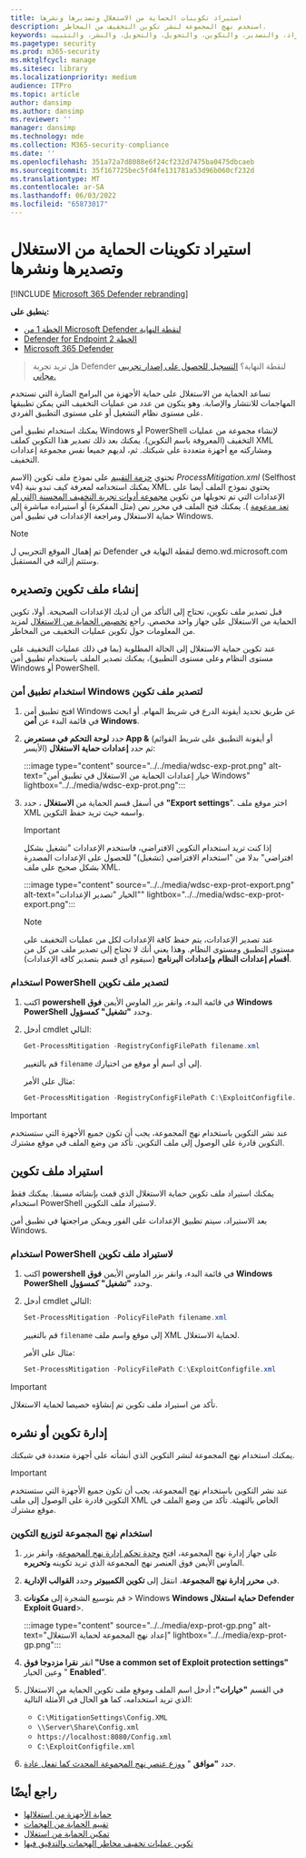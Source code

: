 ```yaml
---
title: استيراد تكوينات الحماية من الاستغلال وتصديرها ونشرها
description: استخدم نهج المجموعة لنشر تكوين التخفيف من المخاطر.
keywords: الحماية من الاستغلال، وتخفيف المخاطر، والاستيراد، والتصدير، والتكوين، والتحويل، والتحويل، والنشر، والتثبيت
ms.pagetype: security
ms.prod: m365-security
ms.mktglfcycl: manage
ms.sitesec: library
ms.localizationpriority: medium
audience: ITPro
ms.topic: article
author: dansimp
ms.author: dansimp
ms.reviewer: ''
manager: dansimp
ms.technology: mde
ms.collection: M365-security-compliance
ms.date: ''
ms.openlocfilehash: 351a72a7d8088e6f24cf232d7475ba0475dbcaeb
ms.sourcegitcommit: 35f167725bec5fd4fe131781a53d96b060cf232d
ms.translationtype: MT
ms.contentlocale: ar-SA
ms.lasthandoff: 06/03/2022
ms.locfileid: "65873017"
---
```

# <a name="import-export-and-deploy-exploit-protection-configurations"></a>استيراد تكوينات الحماية من الاستغلال وتصديرها ونشرها

[!INCLUDE [Microsoft 365 Defender rebranding](../../includes/microsoft-defender.md)]


**ينطبق على:**
- [الخطة 1 من Microsoft Defender لنقطة النهاية](https://go.microsoft.com/fwlink/p/?linkid=2154037)
- [Defender for Endpoint الخطة 2](https://go.microsoft.com/fwlink/p/?linkid=2154037)
- [Microsoft 365 Defender](https://go.microsoft.com/fwlink/?linkid=2118804)

> هل تريد تجربة Defender لنقطة النهاية؟ [التسجيل للحصول على إصدار تجريبي مجاني.](https://signup.microsoft.com/create-account/signup?products=7f379fee-c4f9-4278-b0a1-e4c8c2fcdf7e&ru=https://aka.ms/MDEp2OpenTrial?ocid=docs-wdatp-exposedapis-abovefoldlink)

تساعد الحماية من الاستغلال على حماية الأجهزة من البرامج الضارة التي تستخدم المهاجمات للانتشار والإصابة. وهو يتكون من عدد من عمليات التخفيف التي يمكن تطبيقها على مستوى نظام التشغيل أو على مستوى التطبيق الفردي.

يمكنك استخدام تطبيق أمن Windows أو PowerShell لإنشاء مجموعة من عمليات التخفيف (المعروفة باسم التكوين). يمكنك بعد ذلك تصدير هذا التكوين كملف XML ومشاركته مع أجهزة متعددة على شبكتك. ثم، لديهم جميعا نفس مجموعة إعدادات التخفيف.

تحتوي [حزمة التقييم](https://demo.wd.microsoft.com/Page/EP) على نموذج ملف تكوين (الاسم *ProcessMitigation.xml* (Selfhost v4) يمكنك استخدامه لمعرفة كيف تبدو بنية XML. يحتوي نموذج الملف أيضا على الإعدادات التي تم تحويلها من تكوين [مجموعة أدوات تجربة التخفيف المحسنة (التي لم تعد مدعومة](/lifecycle/products/enhanced-mitigation-experience-toolkit-emet) ). يمكنك فتح الملف في محرر نص (مثل المفكرة) أو استيراده مباشرة إلى حماية الاستغلال ومراجعة الإعدادات في تطبيق أمن Windows.

> [!NOTE]
> تم إهمال الموقع التجريبي ل Defender لنقطة النهاية في demo.wd.microsoft.com وستتم إزالته في المستقبل.

## <a name="create-and-export-a-configuration-file"></a>إنشاء ملف تكوين وتصديره

قبل تصدير ملف تكوين، تحتاج إلى التأكد من أن لديك الإعدادات الصحيحة. أولا، تكوين الحماية من الاستغلال على جهاز واحد مخصص. راجع [تخصيص الحماية من الاستغلال](customize-exploit-protection.md) لمزيد من المعلومات حول تكوين عمليات التخفيف من المخاطر.

عند تكوين حماية الاستغلال إلى الحالة المطلوبة (بما في ذلك عمليات التخفيف على مستوى النظام وعلى مستوى التطبيق)، يمكنك تصدير الملف باستخدام تطبيق أمن Windows أو PowerShell.

### <a name="use-the-windows-security-app-to-export-a-configuration-file"></a>استخدام تطبيق أمن Windows لتصدير ملف تكوين

1. افتح تطبيق أمن Windows عن طريق تحديد أيقونة الدرع في شريط المهام. أو ابحث في قائمة البدء عن **أمن Windows**.

2. حدد **لوحة التحكم في مستعرض App &** (أو أيقونة التطبيق على شريط القوائم الأيسر) ثم حدد **إعدادات حماية الاستغلال**:

   :::image type="content" source="../../media/wdsc-exp-prot.png" alt-text="خيار إعدادات الحماية من الاستغلال في تطبيق أمن Windows" lightbox="../../media/wdsc-exp-prot.png":::

3. في أسفل قسم الحماية من **الاستغلال** ، حدد **"Export settings**". اختر موقع ملف XML واسمه حيث تريد حفظ التكوين.

    > [!IMPORTANT]
    > إذا كنت تريد استخدام التكوين الافتراضي، فاستخدم الإعدادات "تشغيل بشكل افتراضي" بدلا من "استخدام الافتراضي (تشغيل)" للحصول على الإعدادات المصدرة بشكل صحيح على ملف XML.

      :::image type="content" source="../../media/wdsc-exp-prot-export.png" alt-text="الخيار &quot;تصدير الإعدادات&quot;" lightbox="../../media/wdsc-exp-prot-export.png":::

    > [!NOTE]
    > عند تصدير الإعدادات، يتم حفظ كافة الإعدادات لكل من عمليات التخفيف على مستوى التطبيق ومستوى النظام. وهذا يعني أنك لا تحتاج إلى تصدير ملف من كل من **أقسام إعدادات النظام** **وإعدادات البرنامج** (سيقوم أي قسم بتصدير كافة الإعدادات).

### <a name="use-powershell-to-export-a-configuration-file"></a>استخدام PowerShell لتصدير ملف تكوين

1. اكتب **powershell** في قائمة البدء، وانقر بزر الماوس الأيمن **فوق Windows PowerShell** وحدد **"تشغيل" كمسؤول**.
2. أدخل cmdlet التالي:

    ```PowerShell
    Get-ProcessMitigation -RegistryConfigFilePath filename.xml
    ```

    قم بالتغيير `filename` إلى أي اسم أو موقع من اختيارك.

    مثال على الأمر:

    ```powershell
    Get-ProcessMitigation -RegistryConfigFilePath C:\ExploitConfigfile.xml
    ```

> [!IMPORTANT]
> عند نشر التكوين باستخدام نهج المجموعة، يجب أن تكون جميع الأجهزة التي ستستخدم التكوين قادرة على الوصول إلى ملف التكوين. تأكد من وضع الملف في موقع مشترك.

## <a name="import-a-configuration-file"></a>استيراد ملف تكوين

يمكنك استيراد ملف تكوين حماية الاستغلال الذي قمت بإنشائه مسبقا. يمكنك فقط استخدام PowerShell لاستيراد ملف التكوين.

بعد الاستيراد، سيتم تطبيق الإعدادات على الفور ويمكن مراجعتها في تطبيق أمن Windows.

### <a name="use-powershell-to-import-a-configuration-file"></a>استخدام PowerShell لاستيراد ملف تكوين

1. اكتب **powershell** في قائمة البدء، وانقر بزر الماوس الأيمن **فوق Windows PowerShell** وحدد **"تشغيل" كمسؤول**.
2. أدخل cmdlet التالي:

    ```PowerShell
    Set-ProcessMitigation -PolicyFilePath filename.xml
    ```

    قم بالتغيير `filename` إلى موقع واسم ملف XML لحماية الاستغلال.

    مثال على الأمر:

    ```powershell
    Set-ProcessMitigation -PolicyFilePath C:\ExploitConfigfile.xml
    ```

> [!IMPORTANT]
> تأكد من استيراد ملف تكوين تم إنشاؤه خصيصا لحماية الاستغلال.

## <a name="manage-or-deploy-a-configuration"></a>إدارة تكوين أو نشره

يمكنك استخدام نهج المجموعة لنشر التكوين الذي أنشأته على أجهزة متعددة في شبكتك.

> [!IMPORTANT]
> عند نشر التكوين باستخدام نهج المجموعة، يجب أن تكون جميع الأجهزة التي ستستخدم التكوين قادرة على الوصول إلى ملف XML الخاص بالتهيئة. تأكد من وضع الملف في موقع مشترك.

### <a name="use-group-policy-to-distribute-the-configuration"></a>استخدام نهج المجموعة لتوزيع التكوين

1. على جهاز إدارة نهج المجموعة، افتح [وحدة تحكم إدارة نهج المجموعة](/previous-versions/windows/desktop/gpmc/group-policy-management-console-portal)، وانقر بزر الماوس الأيمن فوق العنصر نهج المجموعة الذي تريد تكوينه **وتحريره**.

2. في **محرر إدارة نهج المجموعة**، انتقل إلى **تكوين الكمبيوتر** وحدد **القوالب الإدارية**.

3. قم بتوسيع الشجرة إلى **مكونات** \> Windows **Windows حماية استغلال Defender Exploit Guard**\>.

    :::image type="content" source="../../media/exp-prot-gp.png" alt-text="إعداد نهج المجموعة لحماية الاستغلال" lightbox="../../media/exp-prot-gp.png":::

4. انقر **نقرا مزدوجا فوق "Use a common set of Exploit protection settings"** وعين الخيار " **Enabled**".

5. في القسم **"خيارات":** أدخل اسم الملف وموقع ملف تكوين الحماية من الاستغلال الذي تريد استخدامه، كما هو الحال في الأمثلة التالية:

    - `C:\MitigationSettings\Config.XML`
    - `\\Server\Share\Config.xml`
    - `https://localhost:8080/Config.xml`
    - `C:\ExploitConfigfile.xml`

6. حدد **"موافق** " [ووزع عنصر نهج المجموعة المحدث كما تفعل عادة](/windows/win32/srvnodes/group-policy).

## <a name="see-also"></a>راجع أيضًا

- [حماية الأجهزة من استغلالها](exploit-protection.md)
- [تقييم الحماية من الهجمات](evaluate-exploit-protection.md)
- [تمكين الحماية من استغلال](enable-exploit-protection.md)
- [تكوين عمليات تخفيف مخاطر الهجمات والتدقيق فيها](customize-exploit-protection.md)
